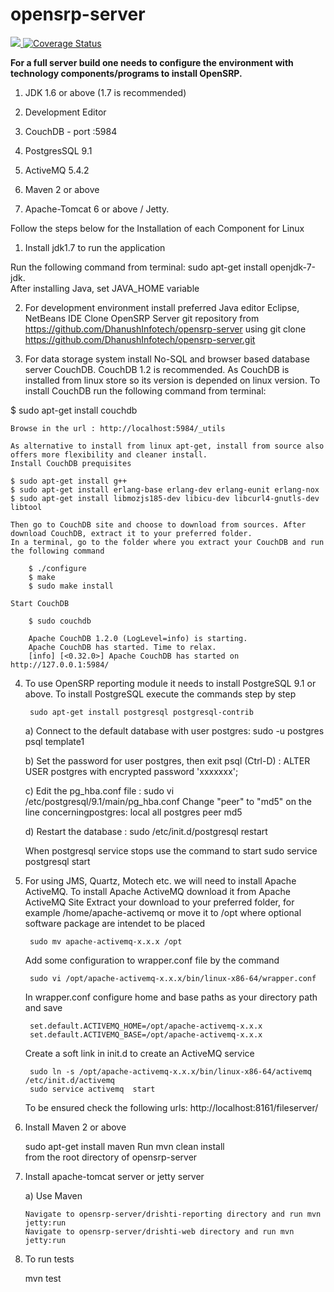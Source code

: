 # opensrp-server


<a href="https://travis-ci.org/DhanushInfotech/opensrp-server"> <img src="https://travis-ci.org/DhanushInfotech/opensrp-server.svg?branch=doctor-plugin">  </img> </a>
<a href='https://coveralls.io/github/DhanushInfotech/opensrp-server?branch=doctor-plugin'><img src='https://coveralls.io/repos/github/DhanushInfotech/opensrp-server/badge.svg?branch=doctor-plugin' alt='Coverage Status' /></a> 


<b>For a full server build one needs to configure the environment with technology components/programs to install OpenSRP.</b>

1) JDK 1.6 or above (1.7 is recommended)

2) Development Editor

3) CouchDB - port :5984

4) PostgresSQL 9.1

5) ActiveMQ 5.4.2

6) Maven 2 or above

7) Apache-Tomcat 6 or above / Jetty.


Follow the steps below for the Installation of each Component for Linux

1) Install jdk1.7 to run the application
  
  Run the following command from terminal: 
	sudo apt-get install openjdk-7-jdk.  
  	After installing Java, set JAVA_HOME variable

2) For development environment install preferred Java editor Eclipse, NetBeans IDE
    Clone OpenSRP Server git repository from https://github.com/DhanushInfotech/opensrp-server using
    git clone https://github.com/DhanushInfotech/opensrp-server.git

3) For data storage system install No-SQL and browser based database server CouchDB. CouchDB 1.2 is recommended. As CouchDB is     installed from linux store so its version is depended on linux version. To install CouchDB run the following command from terminal:

  $ sudo apt-get install couchdb
  		
	Browse in the url : http://localhost:5984/_utils

	As alternative to install from linux apt-get, install from source also offers more flexibility and cleaner install.
	Install CouchDB prequisites
	
    $ sudo apt-get install g++
    $ sudo apt-get install erlang-base erlang-dev erlang-eunit erlang-nox
    $ sudo apt-get install libmozjs185-dev libicu-dev libcurl4-gnutls-dev libtool
 
	Then go to CouchDB site and choose to download from sources. After download CouchDB, extract it to your preferred folder.
	In a terminal, go to the folder where you extract your CouchDB and run the following command

		$ ./configure
		$ make
		$ sudo make install 
	
	Start CouchDB

		$ sudo couchdb

		Apache CouchDB 1.2.0 (LogLevel=info) is starting.
		Apache CouchDB has started. Time to relax.
		[info] [<0.32.0>] Apache CouchDB has started on http://127.0.0.1:5984/


4) To use OpenSRP reporting module it needs to install PostgreSQL 9.1 or above. To install PostgreSQL execute the commands step by step 

		sudo apt-get install postgresql postgresql-contrib
		
	a) Connect to the default database with user postgres:
		sudo -u postgres psql template1
		
	b) Set the password for user postgres, then exit psql (Ctrl-D) :
		ALTER USER postgres with encrypted password 'xxxxxxx';
		
	c) Edit the pg_hba.conf file :
		sudo vi /etc/postgresql/9.1/main/pg_hba.conf
		Change "peer" to "md5" on the line concerningpostgres:
		local all postgres peer md5
		
	d) Restart the database :
		sudo /etc/init.d/postgresql restart
		
	When postgresql service stops use the command to start
		sudo service postgresql start

5) For using JMS, Quartz, Motech etc. we will need to install Apache ActiveMQ. To install Apache ActiveMQ download it from Apache ActiveMQ 	Site Extract your download to your preferred folder, for example /home/apache-activemq or move it to /opt where optional software package are intendet to be placed

		sudo mv apache-activemq-x.x.x /opt

	Add some configuration to wrapper.conf file by the command
	
		sudo vi /opt/apache-activemq-x.x.x/bin/linux-x86-64/wrapper.conf

	In wrapper.conf configure home and base paths as your directory path and save
	
		set.default.ACTIVEMQ_HOME=/opt/apache-activemq-x.x.x
		set.default.ACTIVEMQ_BASE=/opt/apache-activemq-x.x.x

	Create a soft link in init.d to create an ActiveMQ service
	
		sudo ln -s /opt/apache-activemq-x.x.x/bin/linux-x86-64/activemq /etc/init.d/activemq
		sudo service activemq  start

	To be ensured check the following urls:
		http://localhost:8161/fileserver/

6) Install Maven 2 or above

	sudo apt-get install maven
	Run mvn clean install  
	from the root directory of opensrp-server

7) Install apache-tomcat server or jetty server

	a) Use Maven
	
   	   Navigate to opensrp-server/drishti-reporting directory and run mvn jetty:run
   	   Navigate to opensrp-server/drishti-web directory and run mvn jetty:run

8) To run tests

	mvn test

